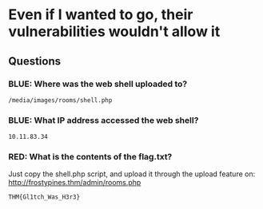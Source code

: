 # Even if I wanted to go, their vulnerabilities wouldn't allow it

## Questions

### BLUE: Where was the web shell uploaded to?
```text
/media/images/rooms/shell.php
```

### BLUE: What IP address accessed the web shell?
```text
10.11.83.34
```

### RED: What is the contents of the flag.txt?

Just copy the shell.php script, and upload it through the upload feature on: http://frostypines.thm/admin/rooms.php

```text
THM{Gl1tch_Was_H3r3}
```
